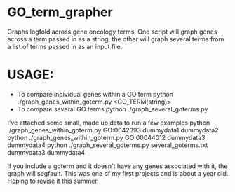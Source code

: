 # GO_term_grapher
Graphs logfold across gene oncology terms. One script will graph genes across a term passed in as a string, the other will graph several terms from a list of terms passed in as an input file.
# USAGE: 
* To compare individual genes within a GO term
python ./graph_genes_within_goterm.py <GO_TERM(string)> <first deseq2> <second deseq2>
* To compare several GO terms
python ./graph_several_goterms.py <filename for a list of GO terms> <first deseq2> <second deseq2>
  
I've attached some small, made up data to run a few examples
python ./graph_genes_within_goterm.py GO:0042393 dummydata1 dummydata2
python ./graph_genes_within_goterm.py GO:00044012 dummydata3 dummydata4
python ./graph_several_goterms.py several_goterms.txt dummydata3 dummydata4

If you include a goterm and it doesn't have any genes associated with it, the graph will segfault. 
This was one of my first projects and is about a year old. Hoping to revise it this summer.
